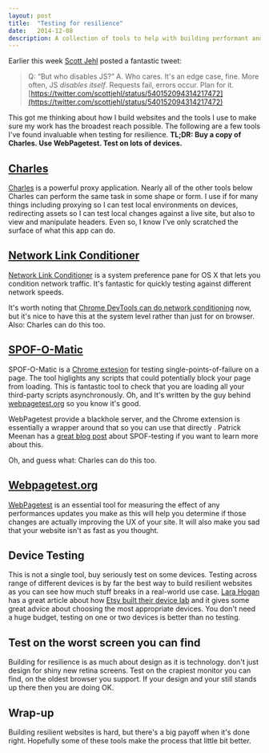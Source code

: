 ```yaml
---
layout: post
title:  "Testing for resilience"
date:   2014-12-08
description: A collection of tools to help with building performant and resilient websites.
---
```


Earlier this week [Scott Jehl](http://scottjehl.com/) posted a fantastic tweet:

>Q: “But who disables JS?”
A. Who cares. It's an edge case, fine. More often, JS *disables itself*. Requests fail, errors occur. Plan for it.
>[https://twitter.com/scottjehl/status/540152094314217472](https://twitter.com/scottjehl/status/540152094314217472)

This got me thinking about how I build websites and the tools I use to make sure my work has the broadest reach possible. The following are a few tools I've found invaluable when testing for resilience. **TL;DR: Buy a copy of Charles. Use WebPagetest. Test on lots of devices.**

## [Charles](http://www.charlesproxy.com/)

[Charles](http://www.charlesproxy.com/) is a powerful proxy application. Nearly all of the other tools below Charles can perform the same task in some shape or form. I use if for many things including proxying so I can test local environments on devices, redirecting assets so I can test local changes against a live site, but also to view and manipulate headers. Even so, I know I've only scratched the surface of what this app can do.

## [Network Link Conditioner](http://nshipster.com/network-link-conditioner/)

[Network Link Conditioner](http://nshipster.com/network-link-conditioner/) is a system preference pane for OS X that lets you condition network traffic. It's fantastic for quickly testing against different network speeds.

It's worth noting that [Chrome DevTools can do network conditioning](https://developer.chrome.com/devtools/docs/device-mode#network-conditions) now, but it's nice to have this at the system level rather than just for on browser. Also: Charles can do this too.

## [SPOF-O-Matic](https://chrome.google.com/webstore/detail/spof-o-matic/plikhggfbplemddobondkeogomgoodeg)

SPOF-O-Matic is a [Chrome extesion](https://chrome.google.com/webstore/detail/spof-o-matic/plikhggfbplemddobondkeogomgoodeg) for testing single-points-of-failure on a page. The tool higlights any scripts that could potentially block your page from loading. This is fantastic tool to check that you are loading all your third-party scripts asynchronously. Oh, and It's written by the guy behind [webpagetest.org](http://www.webpagetest.org) so you know it's good.

WebPagetest provide a blackhole server, and the Chrome extension is essentially a wrapper around that so you can use that directly . Patrick Meenan has a [great blog post](http://blog.patrickmeenan.com/2011/10/testing-for-frontend-spof.html) about SPOF-testing if you want to learn more about this.

Oh, and guess what: Charles can do this too.

## [Webpagetest.org](http://www.webpagetest.org)

[WebPagetest](http://www.webpagetest.org) is an essential tool for measuring the effect of any performances updates you make as this will help you determine if those changes are actually improving the UX of your site. It will also make you sad that your website isn't as fast as you thought.

## Device Testing

This is not a single tool, buy seriously test on some devices. Testing across range of different devices is by far the best way to build resilient websites as you can see how much stuff breaks in a real-world use case. [Lara Hogan](http://larahogan.me/blog/) has a great article about how [Etsy built their device lab](https://codeascraft.com/2013/08/09/mobile-device-lab/) and it gives some great advice about choosing the most appropriate devices. You don't need a huge budget, testing on one or two devices is better than no testing.

## Test on the worst screen you can find

Building for resilience is as much about design as it is technology. don't just design for shiny new retina screens. Test on the crapiest monitor you can find, on the oldest browser you support. If your design and your still stands up there then you are doing OK.

## Wrap-up

Building resilient websites is hard, but there's a big payoff when it's done right. Hopefully some of these tools make the process that little bit better.
